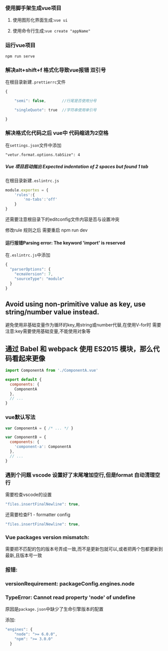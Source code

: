 ### 使用脚手架生成vue项目

1. 使用图形化界面生成:`vue ui`

2. 使用命令行生成:`vue create "appName"`

### 运行vue项目

`npm run serve`

### 解决alt+shift+f 格式化导致vue报错 双引号

在根目录新建`.prettierrc`文件

```javascript
{

    "semi": false,       //行尾是否使用分号

    "singleQuote": true  //字符串使用单引号

}
```

### 解决格式化代码之后 vue中 代码缩进为2空格

在`settings.json`文件中添加

`"vetur.format.options.tabSize": 4`

##### Vue 项目启动抛出 Expected indentation of 2 spaces but found 1 tab

在根目录新建`.eslintrc.js`

```javascript
module.exportes = {
    'rules':{
        'no-tabs':'off'
    }
}
```

还需要注意根目录下的editconfig文件内容是否与设置冲突

修改rule 规则之后 需要重启 npm run dev

#### 运行报错Parsing error: The keyword 'import' is reserved

在`.eslintrc.js`中添加

```javascript
{
  "parserOptions": {
    "ecmaVersion": 7,
    "sourceType": "module"
  }
}
```

## Avoid using non-primitive value as key, use string/number value instead.

避免使用非基础变量作为循环的key,用string或number代替,在使用V-for时 需要注意:key需要使用基础变量,不能使用对象等

## 通过 Babel 和 webpack 使用 ES2015 模块，那么代码看起来更像

```javascript
import ComponentA from './ComponentA.vue'

export default {
  components: {
    ComponentA
  },
  // ...
}
```

### vue默认写法

```javascript
var ComponentA = { /* ... */ }

var ComponentB = {
  components: {
    'component-a': ComponentA
  },
  // ...
}
```

### 遇到个问题 vscode 设置好了末尾增加空行,但是format 自动清理空行

需要检查vscode的设置

```javascript
"files.insertFinalNewline": true,
```

还需要检查F1 - formatter config

```javascript
"files.insertFinalNewline": true,
```

### Vue packages version mismatch:

需要把不匹配的包的版本号弄成一致,而不是更新包就可以,或者把两个包都更新到最新,且版本号一致

### 报错:

### versionRequirement: packageConfig.engines.node

### TypeError: Cannot read property 'node' of undefine

原因是```package.json```中缺少了生命引擎版本的配置

添加:

```js
"engines": {
    "node": ">= 6.0.0",
    "npm": ">= 3.0.0"
  }
```
